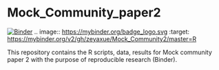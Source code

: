 # Mock_Community_paper2

[![Binder](https://mybinder.org/badge_logo.svg)](https://mybinder.org/v2/gh/zeyaxue/Mock_Community2/master)
.. image:: https://mybinder.org/badge_logo.svg
 :target: https://mybinder.org/v2/gh/zeyaxue/Mock_Community2/master=R

This repository contains the R scripts, data, results for Mock community paper 2 with the purpose of reproducible research (Binder).
